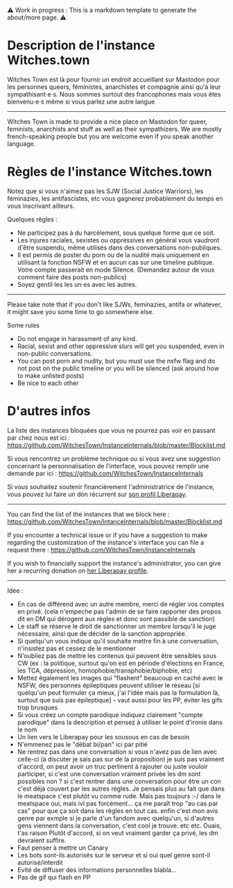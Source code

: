 ⚠️ Work in progress : This is a markdown template to generate the about/more page. ⚠️

# Description de l'instance Witches.town

Witches Town est là pour fournir un endroit accueillant sur Mastodon pour les personnes queers, féministes, anarchistes et compagnie ainsi qu'à leur sympathisant⋅e⋅s. Nous sommes surtout des francophones mais vous êtes bienvenu⋅e⋅s même si vous parlez une autre langue

---

Witches Town is made to provide a nice place on Mastodon for queer, feminists, anarchists and stuff as well as their sympathizers. We are mostly french-speaking people but you are welcome even if you speak another language.

# Règles de l'instance Witches.town

Notez que si vous n'aimez pas les SJW (Social Justice Warriors), les féminazies, les antifascistes, etc vous gagnerez probablement du temps en vous inscrivant ailleurs.

Quelques règles :

- Ne participez pas à du harcèlement, sous quelque forme que ce soit.
- Les injures raciales, sexistes ou oppressives en général vous vaudront d'être suspendu, même utilisés dans des conversations non-publiques.
- Il est permis de poster du porn ou de la nudité mais uniquement en utilisant la fonction NSFW et en aucun cas sur une timeline publique. Votre compte passerait en mode Silence. (Demandez autour de vous comment faire des posts non-publics)
- Soyez gentil⋅les les un⋅es avec les autres.

---

Please take note that if you don't like SJWs, feminazies, antifa or whatever, it might save you some time to go somewhere else.

Some rules

- Do not engage in harassment of any kind.
- Racial, sexist and other oppressive slurs will get you suspended, even in non-public conversations.
- You can post porn and nudity, but you must use the nsfw flag and do not post on the public timeline or you will be silenced (ask around how to make unlisted posts)
- Be nice to each other

# D'autres infos

La liste des instances bloquées que vous ne pourrez pas voir en passant par chez nous est ici : https://github.com/WitchesTown/InstanceInternals/blob/master/Blocklist.md

Si vous rencontrez un problème technique ou si vous avez une suggestion concernant la personnalisation de l'interface, vous pouvez remplir une demande par ici : https://github.com/WitchesTown/InstanceInternals

Si vous souhaitez soutenir financièrement l'administratrice de l'instance, vous pouvez lui faire un don récurrent sur [son profil Liberapay](https://liberapay.com/Alda).

---

You can find the list of the instances that we block here : https://github.com/WitchesTown/IntanceInternals/blob/master/Blocklist.md

If you encounter a technical issue or if you have a suggestion to make regarding the customization of the instance's interface you can file a request there : https://github.com/WitchesTown/InstanceInternals

If you wish to financially support the instance's administrator, you can give her a recurring donation on [her Liberapay profile](https://liberapay.com/Alda).

---

Idée :
- En cas de différend avec un autre membre, merci de régler vos comptes en privé. (cela n'empeche pas l'admin de se faire rapporter des propos dit en DM qui dérogent aux règles et donc sont passible de sanction)
- Le staff se réserve le droit de sanctionner un membre lorsqu'il le juge nécessaire, ainsi que de décider de la sanction appropriée.
- Si quelqu'un vous indique qu'il souhaite mettre fin à une conversation, n'insistez pas et cessez de le mentionner
- N'oubliez pas de mettre les contenus qui peuvent être sensibles sous CW (ex : la politique, surtout qu'on est en période d'élections en France, les TCA, dépression, homophobie/transphobie/biphobie, etc)
- Mettez également les images qui "flashent" beaucoup en caché avec le NSFW, des personnes épileptiques peuvent utiliser le réseau [si quelqu'un peut formuler ça mieux, j'ai l'idée mais pas la formulation là, surtout que suis pas épileptique] - vaut aussi pour les PP, éviter les gifs trop brusques
- Si vous créez un compte parodique indiquez clairement "compte parodique" dans la description et pensez à utiliser le point d'ironie dans le nom
- Un lien vers le Liberapay pour les sousous en cas de besoin
- N'emmenez pas le "débat bi/pan" ici par pitié
- Ne rentrez pas dans une conversation si vous n'avez pas de lien avec celle-ci (à discuter je sais pas sur de la proposition) je suis pas vraiment d'accord, on peut avoir un truc pertinent à rajouter ou juste vouloir participer, si c'est une conversation vraiment privée les dm sont possibles non ? si c'est rentrer dans une conversation pour être un con c'est déjà couvert par les autres règles. Je pensais plus au fait que dans le meatspace c'est plutôt vu comme rude. Mais pas toujours :-/ dans le meatspace oui, mais ivl pas forcément... ça me paraît trop "au cas par cas" pour que ça soit dans les règles en tout cas. enfin c'est mon avis genre par exmple si je parle d'un fandom avec quelqu'un, si d'autres gens viennent dans la conversation, c'est cool je trouve. etc etc. Ouais, t'as raison Plutôt d'accord, si on veut vraiment garder ça privé, les dm devraient suffire.
- Faut penser à mettre un Canary
- Les bots sont-ils autorisés sur le serveur et  si oui quel genre sont-il autorisé/interdit
- Evité de diffuser des informations personnelles blabla...
- Pas de gif qui flash en PP
